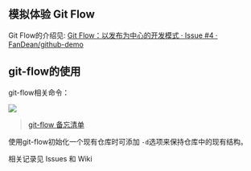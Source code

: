 ## 模拟体验 Git Flow

Git Flow的介绍见:    [Git Flow：以发布为中心的开发模式 · Issue \#4 · FanDean/github-demo](https://github.com/FanDean/github-demo/issues/4)



## git-flow的使用

git-flow相关命令：  

![](https://danielkummer.github.io/git-flow-cheatsheet/img/git-flow-commands.png)

> [git-flow 备忘清单](https://danielkummer.github.io/git-flow-cheatsheet/index.zh_CN.html "git-flow 备忘清单")

使用git-flow初始化一个现有仓库时可添加 `-d`选项来保持仓库中的现有结构。

相关记录见 Issues 和 Wiki
